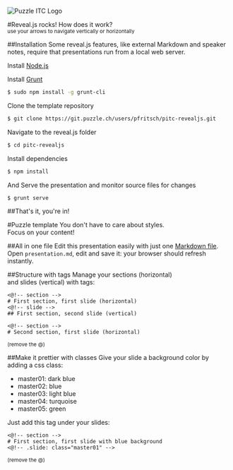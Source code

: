 
![Puzzle ITC Logo](lib/img/puzzle_tagline_bg_rgb.svg)
<!-- .slide: class="master01" -->

<!-- section -->
#Reveal.js rocks!
How does it work? <br>
<small>use your arrows to navigate vertically or horizontally</small>
<!-- .slide: class="master04" -->

<!-- slide -->
##Installation
Some reveal.js features, like external Markdown and speaker notes, require that presentations run from a local web server.

<!-- slide -->
Install [Node.js](http://nodejs.org/)

Install [Grunt](http://gruntjs.com/getting-started#installing-the-cli)
```sh
$ sudo npm install -g grunt-cli
```

Clone the template repository
```sh
$ git clone https://git.puzzle.ch/users/pfritsch/pitc-revealjs.git
```

<!-- slide -->
Navigate to the reveal.js folder
```sh
$ cd pitc-revealjs
```

Install dependencies
```sh
$ npm install
```

And Serve the presentation and monitor source files for changes
```sh
$ grunt serve
```

<!-- slide -->
##That's it, you're in!

<!-- section -->
#Puzzle template
You don't have to care about styles. <br>
Focus on your content!
<!-- .slide: class="master05" -->

<!-- slide -->
##All in one file
Edit this presentation easily with just one [Markdown file](https://guides.github.com/features/mastering-markdown/). Open `presentation.md`, edit and save it: your browser should refresh instantly.

<!-- slide -->
##Structure with tags
Manage your sections (horizontal) <br>and slides (vertical) with tags:

```
<@!-- section -->
# First section, first slide (horizontal)
<@!-- slide -->
## First section, second slide (vertical)

<@!-- section -->
# Second section, first slide (horizontal)
```
<small>(remove the @)</small>

<!-- slide -->
##Make it prettier with classes
Give your slide a background color by adding a css class:

* master01: dark blue
* master02: blue
* master03: light blue
* master04: turquoise
* master05: green

<!-- slide -->
Just add this tag under your slides:
```
<@!-- section -->
# First section, first slide with blue background
<@!-- .slide: class="master01" -->
```
<small>(remove the @)</small>